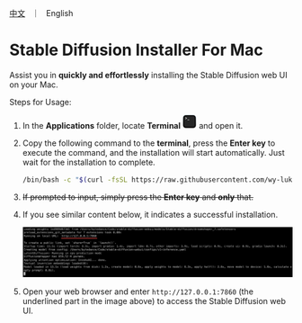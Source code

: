 <p align="left">
    <a href="README_CN.md">中文</a> &nbsp ｜ &nbsp English
</p>

# Stable Diffusion Installer For Mac

Assist you in **quickly and effortlessly** installing the Stable Diffusion web UI on your Mac.

Steps for Usage:

1. In the **Applications** folder, locate **Terminal** <img src="./images/terminal.png" alt="terminal" width="25"/> and open it. 
2. Copy the following command to the **terminal**, press the **Enter key** to execute the command, and the installation will start automatically. Just wait for the installation to complete.

    ```bash
    /bin/bash -c "$(curl -fsSL https://raw.githubusercontent.com/wy-luke/StableDiffusion-Installer-For-Mac/main/sd-installer.sh)"
    ```

3. ~~If prompted to input, simply press the **Enter key** and **only** that.~~
4. If you see similar content below, it indicates a successful installation.

    ![success](images/success.png)

5. Open your web browser and enter `http://127.0.0.1:7860` (the underlined part in the image above) to access the Stable Diffusion web UI.
